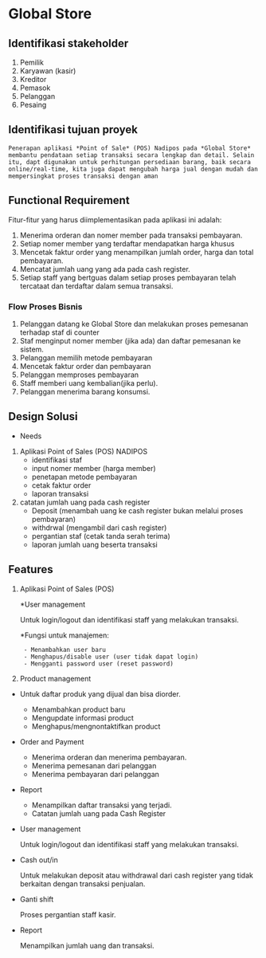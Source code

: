 # Global Store 

## Identifikasi stakeholder
1.  Pemilik
2.  Karyawan (kasir)
3.  Kreditor
4.  Pemasok
5.  Pelanggan
6.  Pesaing

## Identifikasi tujuan proyek
	Penerapan aplikasi *Point of Sale* (POS) Nadipos pada *Global Store* membantu pendataan setiap transaksi secara lengkap dan detail. Selain itu, dapt digunakan untuk perhitungan persediaan barang, baik secara online/real-time, kita juga dapat mengubah harga jual dengan mudah dan mempersingkat proses transaksi dengan aman
## Functional Requirement
Fitur-fitur yang harus diimplementasikan pada aplikasi ini adalah:
1. Menerima orderan dan nomer member pada transaksi pembayaran.
2. Setiap nomer member yang terdaftar mendapatkan harga khusus
3. Mencetak faktur order yang menampilkan jumlah order, harga dan total pembayaran.
4. Mencatat jumlah uang yang ada pada cash register.
5. Setiap staff yang bertguas dalam setiap proses pembayaran telah tercataat dan terdaftar dalam semua transaksi.
### Flow Proses Bisnis
1. Pelanggan datang ke Global Store dan melakukan proses pemesanan terhadap staf di counter
2. Staf menginput nomer member (jika ada) dan daftar pemesanan ke sistem.
3. Pelanggan memilih metode pembayaran
4. Mencetak faktur order dan pembayaran
5. Pelanggan memproses pembayaran
6. Staff memberi uang kembalian(jika perlu).
7. Pelanggan menerima barang konsumsi.

## Design Solusi
* Needs
1. Aplikasi Point of Sales (POS) NADIPOS
	* identifikasi staf
	* input nomer member (harga member)
	* penetapan metode pembayaran
	* cetak faktur order
	* laporan transaksi
2. catatan jumlah uang pada cash register
	* Deposit (menambah uang ke cash register bukan melalui proses pembayaran)
	* withdrwal (mengambil dari cash register)
	* pergantian staf (cetak tanda serah terima)
	* laporan jumlah uang beserta transaksi

## Features

1. Aplikasi Point of Sales (POS)

	*User management

	Untuk login/logout dan identifikasi staff yang melakukan transaksi.

	*Fungsi untuk manajemen:

		- Menambahkan user baru
		- Menghapus/disable user (user tidak dapat login)
		- Mengganti password user (reset password)

2. Product management

* Untuk daftar produk yang dijual dan bisa diorder.

	- Menambahkan product baru
	- Mengupdate informasi product
	- Menghapus/mengnontaktifkan product

* Order and Payment

	- Menerima orderan dan menerima pembayaran.
	- Menerima pemesanan dari pelanggan
	- Menerima pembayaran dari pelanggan

* Report

	- Menampilkan daftar transaksi yang terjadi.
	- Catatan jumlah uang pada Cash Register

* User management

	Untuk login/logout dan identifikasi staff yang melakukan transaksi.

* Cash out/in

	Untuk melakukan deposit atau withdrawal dari cash register yang tidak berkaitan dengan transaksi penjualan.

* Ganti shift

	Proses pergantian staff kasir.

* Report

	Menampilkan jumlah uang dan transaksi.
	





